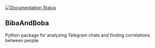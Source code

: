 [![Documentation Status](https://readthedocs.org/projects/bibaandboba/badge/?version=latest)](https://bibaandboba.readthedocs.io/en/latest/?badge=latest)

## BibaAndBoba
Python package for analyzing Telegram chats and finding correlations between people
